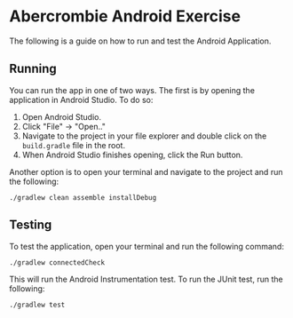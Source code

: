 # Abercrombie Android Exercise

The following is a guide on how to run and test the Android Application.

## Running

You can run the app in one of two ways. The first is by opening the application in Android Studio. To do so:

 1. Open Android Studio.
 2. Click "File" -> "Open.."
 3. Navigate to the project in your file explorer and double click on the `build.gradle` file in the root.
 4. When Android Studio finishes opening, click the Run button. 

Another option is to open your terminal and navigate to the project and run the following:

    ./gradlew clean assemble installDebug


## Testing
To test the application, open your terminal and run the following command:

    ./gradlew connectedCheck

This will run the Android Instrumentation test. To run the JUnit test, run the following:

    ./gradlew test
